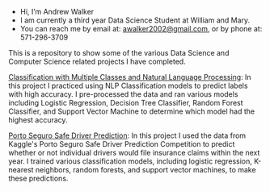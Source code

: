 - Hi, I’m Andrew Walker
- I am currently a third year Data Science Student at William and Mary.
- You can reach me by email at: awalker2002@gmail.com, or by phone at: 571-296-3709

This is a repository to show some of the various Data Science and Computer Science related projects I have completed.

[Classification with Multiple Classes and Natural Language Processing](https://github.com/awwalker2002/awwalker2002/blob/b4a86f64bfba6a393683276e65fefa0764f69d78/Classification%20with%20Multiple%20Classes%20and%20Natural%20Language%20Processing.ipynb): In this project I practiced using NLP Classification models to predict labels with high accuracy. I pre-processed the data and ran various models including Logistic Regression, Decision Tree Classifier, Random Forest Classifier, and Support Vector Machine to determine which model had the highest accuracy.

[Porto Seguro Safe Driver Prediction](https://github.com/awwalker2002/awwalker2002/blob/fd1d679494900348aec79a5969972095bbeeacd8/Porto%20Seguro%20Safe%20Driver%20Prediction.ipynb): In this project I used the data from Kaggle's Porto Seguro Safe Driver Prediction Competition to predict whether or not individual drivers would file insurance claims within the next year. I trained  various classification models, including logistic regression, K-nearest neighbors, random forests, and support vector machines, to make these predictions.
<!---
awwalker2002/awwalker2002 is a ✨ special ✨ repository because its `README.md` (this file) appears on your GitHub profile.
You can click the Preview link to take a look at your changes.
--->

